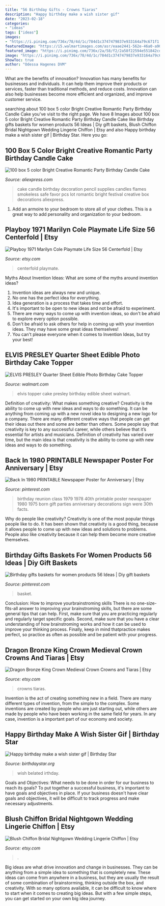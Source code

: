 ```yaml
---
title: "56 Birthday Gifts - Crowns Tiaras"
description: "Happy birthday make a wish sister gif"
date: "2023-02-18"
categories:
- "ideas"
tags: ["ideas"]
images:
- "https://i.pinimg.com/736x/78/4d/1c/784d1c3747479837e933164a79c671f1.jpg"
featuredImage: "https://i5.walmartimages.com/asr/eaae2441-562e-46a0-a90e-836282cc9ba8_1.cf8f8c2d82f222e16620f3016b07c64a.jpeg"
featured_image: "https://i.pinimg.com/736x/2a/58/f2/2a58f22594e551842cd25775c9b6cd1f.jpg"
image: "https://i.pinimg.com/736x/78/4d/1c/784d1c3747479837e933164a79c671f1.jpg"
ShowToc: true
author: "Odessa Hagenes DVM"
---
```



What are the benefits of innovation?
Innovation has many benefits for businesses and individuals. It can help them improve their products or services, faster than traditional methods, and reduce costs. Innovation can also help businesses become more efficient and organized, and improve customer service.

	

		
searching about 100 box 5 color Bright Creative Romantic Party Birthday Candle Cake you've visit to the right page. We have 8 Images about 100 box 5 color Bright Creative Romantic Party Birthday Candle Cake like Birthday gifts baskets for women products 56 Ideas | Diy gift baskets, Blush Chiffon Bridal Nightgown Wedding Lingerie Chiffon | Etsy and also Happy birthday make a wish sister gif | Birthday Star. Here you go:
		
    
## 100 Box 5 Color Bright Creative Romantic Party Birthday Candle Cake

<img loading=lazy src="https://ae01.alicdn.com/kf/HTB1mxd5fGQoBKNjSZJnq6yw9VXae/100-box-5-color-Bright-Creative-Romantic-Party-Birthday-Candle-Cake-Party-Birthday-Party-Festival-Supplies.jpg" onerror="this.onerror=null;this.src='https://tse2.mm.bing.net/th?id=OIP.gJUjHvkuBGpHvoXEdtf6OwHaHa&amp;pid=15.1';" alt="100 box 5 color Bright Creative Romantic Party Birthday Candle Cake">

_Source: aliexpress.com_

>cake candle birthday decoration pencil supplies candles flames smokeless safe favor pcs lot romantic bright festival creative box decorations aliexpress. 

	

1. Add an armoire to your bedroom to store all of your clothes. This is a great way to add personality and organization to your bedroom.

    
## Playboy 1971 Marilyn Cole Playmate Life Size 56 Centerfold | Etsy

<img loading=lazy src="https://i.etsystatic.com/31015366/r/il/deee98/3212100636/il_1588xN.3212100636_bmku.jpg" onerror="this.onerror=null;this.src='https://tse2.mm.bing.net/th?id=OIP.LHHC9OBdGJo2nmDYtWqVnAHaJ3&amp;pid=15.1';" alt="Playboy 1971 Marilyn Cole Playmate Life Size 56 Centerfold | Etsy">

_Source: etsy.com_

>centerfold playmate. 

	

Myths About Invention Ideas: What are some of the myths around invention ideas?
1. Invention ideas are always new and unique.
2. No one has the perfect idea for everything.
3. Idea generation is a process that takes time and effort.
4. It's important to be open to new ideas and not be afraid to experiment.
5. There are many ways to come up with invention ideas, so don't be afraid to explore every option possible.
6. Don't be afraid to ask others for help in coming up with your invention ideas. They may have some great ideas themselves!
7. You can't please everyone when it comes to Invention Ideas, but try your best!

    
## ELVIS PRESLEY Quarter Sheet Edible Photo Birthday Cake Topper

<img loading=lazy src="https://i5.walmartimages.com/asr/eaae2441-562e-46a0-a90e-836282cc9ba8_1.cf8f8c2d82f222e16620f3016b07c64a.jpeg" onerror="this.onerror=null;this.src='https://tse3.mm.bing.net/th?id=OIP.bv-1luY4Tv566T-BOxmfTwHaGC&amp;pid=15.1';" alt="ELVIS PRESLEY Quarter Sheet Edible Photo Birthday Cake Topper">

_Source: walmart.com_

>elvis topper cake presley birthday edible sheet walmart. 

	

Definition of creativity: What makes something creative?
Creativity is the ability to come up with new ideas and ways to do something. It can be anything from coming up with a new novel idea to designing a new logo for a company. There are many different creative ways that people can get their ideas out there and some are better than others. Some people say that creativity is key to any successful career, while others believe that it’s essential for artists and musicians. Definition of creativity has varied over time, but the main idea is that creativity is the ability to come up with new ideas and ways to do something.

    
## Back In 1980 PRINTABLE Newspaper Poster For Anniversary | Etsy

<img loading=lazy src="https://i.pinimg.com/736x/2a/58/f2/2a58f22594e551842cd25775c9b6cd1f.jpg" onerror="this.onerror=null;this.src='https://tse1.mm.bing.net/th?id=OIP.28VNvF2sZ0vTghqH7n7yQwHaLL&amp;pid=15.1';" alt="Back In 1980 PRINTABLE Newspaper Poster for Anniversary | Etsy">

_Source: pinterest.com_

>birthday reunion class 1979 1978 40th printable poster newspaper 1980 1975 born gift parties anniversary decorations sign were 30th facts. 

	

Why do people like creativity?
Creativity is one of the most popular things people like to do. It has been shown that creativity is a good thing, because it allows people to come up with new ideas and solutions to problems. People also like creativity because it can help them become more creative themselves.

    
## Birthday Gifts Baskets For Women Products 56 Ideas | Diy Gift Baskets

<img loading=lazy src="https://i.pinimg.com/736x/78/4d/1c/784d1c3747479837e933164a79c671f1.jpg" onerror="this.onerror=null;this.src='https://tse3.mm.bing.net/th?id=OIP.fySBezeoT3EUq1m_sesczAAAAA&amp;pid=15.1';" alt="Birthday gifts baskets for women products 56 Ideas | Diy gift baskets">

_Source: pinterest.com_

>basket. 

	

Conclusion: How to improve yourbrainstroming skills
There is no one-size-fits-all answer to improving your brainstroming skills, but there are some general tips that can help. First, make sure that you are practicing regularly and regularly target specific goals. Second, make sure that you have a clear understanding of how brainstroming works and how it can be used to improve your thinking process. Finally, keep in mind thatpractice makes perfect, so practice as often as possible and be patient with your progress.

    
## Dragon Bronze King Crown Medieval Crown Crowns And Tiaras | Etsy

<img loading=lazy src="https://i.etsystatic.com/22386581/r/il/f61512/2270259736/il_fullxfull.2270259736_9uvr.jpg" onerror="this.onerror=null;this.src='https://tse4.mm.bing.net/th?id=OIP.CxmedZ51qQ7Gry3dzG_W7gHaHa&amp;pid=15.1';" alt="Dragon Bronze King Crown Medieval Crown Crowns and Tiaras | Etsy">

_Source: etsy.com_

>crowns tiaras. 

	

Invention is the act of creating something new in a field. There are many different types of invention, from the simple to the complex. Some inventions are created by people who are just starting out, while others are made by people who have been working in the same field for years. In any case, invention is a important part of our economy and society.

    
## Happy Birthday Make A Wish Sister Gif | Birthday Star

<img loading=lazy src="https://birthdaystar.org/wp-content/uploads/2020/10/Happy-birthday-make-a-wish-sister-gif.gif" onerror="this.onerror=null;this.src='https://tse2.mm.bing.net/th?id=OIP.dYQ0v8JlT2E75ViwAqoscwAAAA&amp;pid=15.1';" alt="Happy birthday make a wish sister gif | Birthday Star">

_Source: birthdaystar.org_

>wish belated irthday. 

	

Goals and Objectives: What needs to be done in order for our business to reach its goals?
To put together a successful business, it's important to have goals and objectives in place. If your business doesn't have clear goals and objectives, it will be difficult to track progress and make necessary adjustments.

    
## Blush Chiffon Bridal Nightgown Wedding Lingerie Chiffon | Etsy

<img loading=lazy src="https://i.etsystatic.com/5883313/r/il/4ed092/3271561381/il_fullxfull.3271561381_6whn.jpg" onerror="this.onerror=null;this.src='https://tse3.mm.bing.net/th?id=OIP.WX_DKOK11vrIBpViGMbNzwHaLG&amp;pid=15.1';" alt="Blush Chiffon Bridal Nightgown Wedding Lingerie Chiffon | Etsy">

_Source: etsy.com_

>. 

	

Big ideas are what drive innovation and change in businesses. They can be anything from a simple idea to something that is completely new. These ideas can come from anywhere in a business, but they are usually the result of some combination of brainstorming, thinking outside the box, and creativity. With so many options available, it can be difficult to know where to start when it comes to creating big ideas. But with a few simple steps, you can get started on your own big idea journey.

